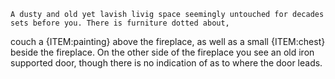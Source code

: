	A dusty and old yet lavish livig space seemingly untouched for decades sets before you. There is furniture dotted about,
couch a {ITEM:painting} above the fireplace, as well as a small {ITEM:chest} beside the fireplace. On the other side of the fireplace you see an old iron supported door, though there is no indication of as to where the door leads.